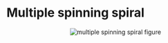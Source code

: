 # Multiple spinning spiral

<p align="center">
  <img src="https://github.com/planelles20/modern-openGL-practice/blob/master/example15/result/result15.gif?raw=true" alt="multiple spinning spiral figure"/>
</p>
